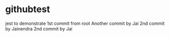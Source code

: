 # githubtest
jest to demonstrate
1st commit from root
Another commit by Jai
2nd commit by Jainendra
2nd commit by Jai
